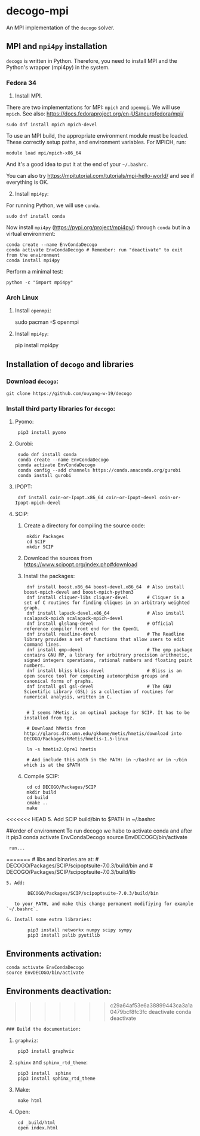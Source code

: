 # decogo-mpi

An MPI implementation of the `decogo` solver.

## MPI and `mpi4py` installation

`decogo` is written in Python. Therefore, you need to install MPI and the Python's wrapper (mpi4py) in the system.

### Fedora 34

1. Install MPI.

There are two implementations for MPI: `mpich` and `openmpi`. We will use `mpich`. See also: https://docs.fedoraproject.org/en-US/neurofedora/mpi/

	sudo dnf install mpich mpich-devel

To use an MPI build, the appropriate environment module must be loaded. These correctly setup paths, and environment variables. For MPICH, run:

	module load mpi/mpich-x86_64

And it's a good idea to put it at the end of your `~/.bashrc`.

You can also try https://mpitutorial.com/tutorials/mpi-hello-world/ and see if everything is OK.

2. Install `mpi4py`:

For running Python, we will use `conda`.

	sudo dnf install conda
	
Now install `mpi4py` (https://pypi.org/project/mpi4py/) through `conda` but in a virtual environment:

	conda create --name EnvCondaDecogo
	conda activate EnvCondaDecogo # Remember: run "deactivate" to exit from the environment
	conda install mpi4py
	
Perform a minimal test:

	python -c "import mpi4py"

### Arch Linux

1. Install `openmpi`:

	sudo pacman -S openmpi
	
2. Install `mpi4py`:

	pip install mpi4py

## Installation of `decogo` and libraries

### Download `decogo`:

	git clone https://github.com/ouyang-w-19/decogo

### Install third party libraries for `decogo`:

1. Pyomo:

		pip3 install pyomo
		
2. Gurobi:

		sudo dnf install conda
		conda create --name EnvCondaDecogo
		conda activate EnvCondaDecogo
		conda config --add channels https://conda.anaconda.org/gurobi
		conda install gurobi
		
3. IPOPT:

		dnf install coin-or-Ipopt.x86_64 coin-or-Ipopt-devel coin-or-Ipopt-mpich-devel
		
4. SCIP:

	1. Create a directory for compiling the source code:
	
			mkdir Packages
			cd SCIP
			mkdir SCIP

	2. Download the sources from https://www.scipopt.org/index.php#download
	
	3. Install the packages:
	
			dnf install boost.x86_64 boost-devel.x86_64  # Also install  boost-mpich-devel and boost-mpich-python3
			dnf install cliquer-libs cliquer-devel       # Cliquer is a set of C routines for finding cliques in an arbitrary weighted graph.
			dnf install lapack-devel.x86_64              # Also install scalapack-mpich scalapack-mpich-devel
			dnf install glslang-devel                    # Official reference compiler front end for the OpenGL
			dnf install readline-devel                   # The Readline library provides a set of functions that allow users to edit command lines.
			dnf install gmp-devel                        # The gmp package contains GNU MP, a library for arbitrary precision arithmetic, signed integers operations, rational numbers and floating point numbers.
			dnf install bliss bliss-devel                # Bliss is an open source tool for computing automorphism groups and canonical forms of graphs.
			dnf install gsl gsl-devel                    # The GNU Scientific Library (GSL) is a collection of routines for numerical analysis, written in C.
			
			
			# I seems hMetis is an optinal package for SCIP. It has to be installed from tgz.
			
			# Download hMetis from http://glaros.dtc.umn.edu/gkhome/metis/hmetis/download into DECOGO/Packages/hMetis/hmetis-1.5-linux
			
			ln -s hmetis2.0pre1 hmetis
			
			# And include this path in the PATH: in ~/bashrc or in ~/bin which is at the $PATH

	4. Compile SCIP:
	
			cd cd DECOGO/Packages/SCIP
			mkdir build
			cd build
			cmake ..
			make
			
<<<<<<< HEAD
	5. Add SCIP build/bin to $PATH in ~/.bashrc
		

##order of environment
To run decogo we habe to activate conda and after it pip3
	conda activate EnvCondaDecogo
	source EnvDECOGO/bin/activate
	
	 run...
	
=======
			# libs and binaries are at:
			# DECOGO/Packages/SCIP/scipoptsuite-7.0.3/build/bin and
			# DECOGO/Packages/SCIP/scipoptsuite-7.0.3/build/lib
		
	5. Add:
	
			DECOGO/Packages/SCIP/scipoptsuite-7.0.3/build/bin
			
	   to your PATH, and make this change permanent modifiying for example `~/.bashrc`.
	   
	6. Install some extra libraries:
	
			pip3 install networkx numpy scipy sympy
			pip3 install pslib pyutilib

## Environments activation:

	conda activate EnvCondaDecogo
	source EnvDECOGO/bin/activate

## Environments deactivation:

>>>>>>> c29a64af53e6a38899443ca3a1a0479bcf8fc3fc
	deactivate
	conda deactivate
	
	### Build the documentation:

1. `graphviz`:

		pip3 install graphviz
		
2. `sphinx` and `sphinx_rtd_theme`:

		pip3 install  sphinx
		pip3 install sphinx_rtd_theme
		
3. Make:

		make html
		
4. Open:

		cd _build/html
		open index.html

